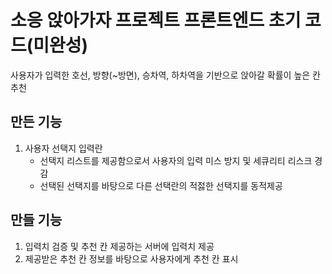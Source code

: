 # 소응 앉아가자 프로젝트 프론트엔드 초기 코드(미완성)

사용자가 입력한 호선, 방향(~방면), 승차역, 하차역을 기반으로 앉아갈 확률이 높은 칸 추천

## 만든 기능

1. 사용자 선택지 입력란
    - 선택지 리스트를 제공함으로서 사용자의 입력 미스 방지 및 세큐리티 리스크 경감 
    - 선택된 선택지를 바탕으로 다른 선택란의 적젏한 선택지를 동적제공

## 만들 기능

1. 입력치 검증 및 추천 칸 제공하는 서버에 입력치 제공
2. 제공받은 추천 칸 정보를 바탕으로 사용자에게 추천 칸 표시